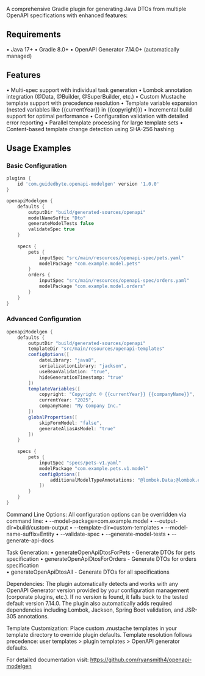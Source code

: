 A comprehensive Gradle plugin for generating Java DTOs from multiple OpenAPI specifications with enhanced features:

## Requirements
• Java 17+
• Gradle 8.0+
• OpenAPI Generator 7.14.0+ (automatically managed)

## Features
• Multi-spec support with individual task generation
• Lombok annotation integration (@Data, @Builder, @SuperBuilder, etc.)
• Custom Mustache template support with precedence resolution
• Template variable expansion (nested variables like {{currentYear}} in {{copyright}})
• Incremental build support for optimal performance
• Configuration validation with detailed error reporting
• Parallel template processing for large template sets
• Content-based template change detection using SHA-256 hashing

## Usage Examples

### Basic Configuration
```groovy
plugins {
    id 'com.guidedbyte.openapi-modelgen' version '1.0.0'
}

openapiModelgen {
    defaults {
        outputDir "build/generated-sources/openapi"
        modelNameSuffix "Dto"
        generateModelTests false
        validateSpec true
    }
    
    specs {
        pets {
            inputSpec "src/main/resources/openapi-spec/pets.yaml"
            modelPackage "com.example.model.pets"
        }
        orders {
            inputSpec "src/main/resources/openapi-spec/orders.yaml"  
            modelPackage "com.example.model.orders"
        }
    }
}
```

### Advanced Configuration
```groovy
openapiModelgen {
    defaults {
        outputDir "build/generated-sources/openapi"
        templateDir "src/main/resources/openapi-templates"
        configOptions([
            dateLibrary: "java8",
            serializationLibrary: "jackson",
            useBeanValidation: "true",
            hideGenerationTimestamp: "true"
        ])
        templateVariables([
            copyright: "Copyright © {{currentYear}} {{companyName}}",
            currentYear: "2025", 
            companyName: "My Company Inc."
        ])
        globalProperties([
            skipFormModel: "false",
            generateAliasAsModel: "true"
        ])
    }
    
    specs {
        pets {
            inputSpec "specs/pets-v1.yaml"
            modelPackage "com.example.pets.v1.model"
            configOptions([
                additionalModelTypeAnnotations: "@lombok.Data;@lombok.experimental.SuperBuilder"
            ])
        }
    }
}
```

Command Line Options:
All configuration options can be overridden via command line:
• --model-package=com.example.model
• --output-dir=build/custom-output
• --template-dir=custom-templates
• --model-name-suffix=Entity
• --validate-spec
• --generate-model-tests
• --generate-api-docs

Task Generation:
• generateOpenApiDtosForPets - Generate DTOs for pets specification
• generateOpenApiDtosForOrders - Generate DTOs for orders specification  
• generateOpenApiDtosAll - Generate DTOs for all specifications

Dependencies:
The plugin automatically detects and works with any OpenAPI Generator version provided by your configuration management (corporate plugins, etc.). If no version is found, it falls back to the tested default version 7.14.0. The plugin also automatically adds required dependencies including Lombok, Jackson, Spring Boot validation, and JSR-305 annotations.

Template Customization:
Place custom .mustache templates in your template directory to override plugin defaults. Template resolution follows precedence: user templates > plugin templates > OpenAPI generator defaults.

For detailed documentation visit: https://github.com/ryansmith4/openapi-modelgen